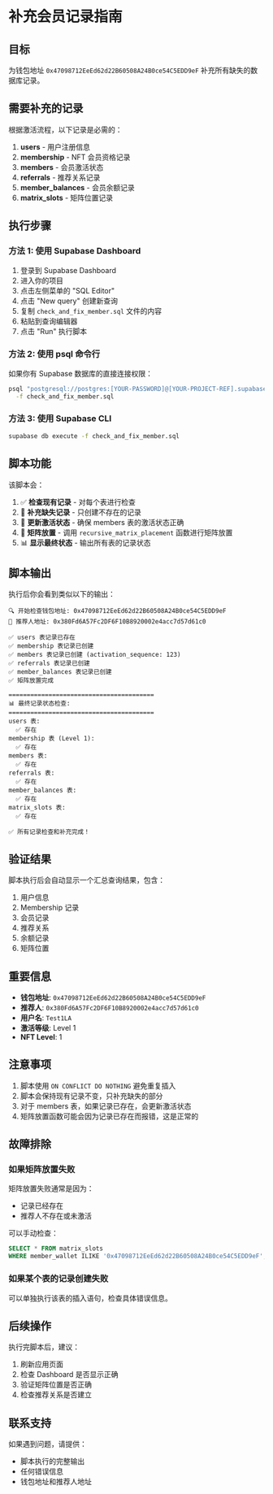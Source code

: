 # 补充会员记录指南

## 目标
为钱包地址 `0x47098712EeEd62d22B60508A24B0ce54C5EDD9eF` 补充所有缺失的数据库记录。

## 需要补充的记录

根据激活流程，以下记录是必需的：

1. **users** - 用户注册信息
2. **membership** - NFT 会员资格记录
3. **members** - 会员激活状态
4. **referrals** - 推荐关系记录
5. **member_balances** - 会员余额记录
6. **matrix_slots** - 矩阵位置记录

## 执行步骤

### 方法 1: 使用 Supabase Dashboard

1. 登录到 Supabase Dashboard
2. 进入你的项目
3. 点击左侧菜单的 "SQL Editor"
4. 点击 "New query" 创建新查询
5. 复制 `check_and_fix_member.sql` 文件的内容
6. 粘贴到查询编辑器
7. 点击 "Run" 执行脚本

### 方法 2: 使用 psql 命令行

如果你有 Supabase 数据库的直接连接权限：

```bash
psql "postgresql://postgres:[YOUR-PASSWORD]@[YOUR-PROJECT-REF].supabase.co:5432/postgres" \
  -f check_and_fix_member.sql
```

### 方法 3: 使用 Supabase CLI

```bash
supabase db execute -f check_and_fix_member.sql
```

## 脚本功能

该脚本会：

1. ✅ **检查现有记录** - 对每个表进行检查
2. 📝 **补充缺失记录** - 只创建不存在的记录
3. 🔄 **更新激活状态** - 确保 members 表的激活状态正确
4. 🎯 **矩阵放置** - 调用 `recursive_matrix_placement` 函数进行矩阵放置
5. 📊 **显示最终状态** - 输出所有表的记录状态

## 脚本输出

执行后你会看到类似以下的输出：

```
🔍 开始检查钱包地址: 0x47098712EeEd62d22B60508A24B0ce54C5EDD9eF
🔗 推荐人地址: 0x380Fd6A57Fc2DF6F10B8920002e4acc7d57d61c0

✅ users 表记录已存在
✅ membership 表记录已创建
✅ members 表记录已创建 (activation_sequence: 123)
✅ referrals 表记录已创建
✅ member_balances 表记录已创建
✅ 矩阵放置完成

========================================
📊 最终记录状态检查:
========================================
users 表:
  ✅ 存在
membership 表 (Level 1):
  ✅ 存在
members 表:
  ✅ 存在
referrals 表:
  ✅ 存在
member_balances 表:
  ✅ 存在
matrix_slots 表:
  ✅ 存在

✅ 所有记录检查和补充完成！
```

## 验证结果

脚本执行后会自动显示一个汇总查询结果，包含：

1. 用户信息
2. Membership 记录
3. 会员记录
4. 推荐关系
5. 余额记录
6. 矩阵位置

## 重要信息

- **钱包地址**: `0x47098712EeEd62d22B60508A24B0ce54C5EDD9eF`
- **推荐人**: `0x380Fd6A57Fc2DF6F10B8920002e4acc7d57d61c0`
- **用户名**: `Test1LA`
- **激活等级**: Level 1
- **NFT Level**: 1

## 注意事项

1. 脚本使用 `ON CONFLICT DO NOTHING` 避免重复插入
2. 脚本会保持现有记录不变，只补充缺失的部分
3. 对于 members 表，如果记录已存在，会更新激活状态
4. 矩阵放置函数可能会因为记录已存在而报错，这是正常的

## 故障排除

### 如果矩阵放置失败

矩阵放置失败通常是因为：
- 记录已经存在
- 推荐人不存在或未激活

可以手动检查：

```sql
SELECT * FROM matrix_slots
WHERE member_wallet ILIKE '0x47098712EeEd62d22B60508A24B0ce54C5EDD9eF';
```

### 如果某个表的记录创建失败

可以单独执行该表的插入语句，检查具体错误信息。

## 后续操作

执行完脚本后，建议：

1. 刷新应用页面
2. 检查 Dashboard 是否显示正确
3. 验证矩阵位置是否正确
4. 检查推荐关系是否建立

## 联系支持

如果遇到问题，请提供：
- 脚本执行的完整输出
- 任何错误信息
- 钱包地址和推荐人地址
